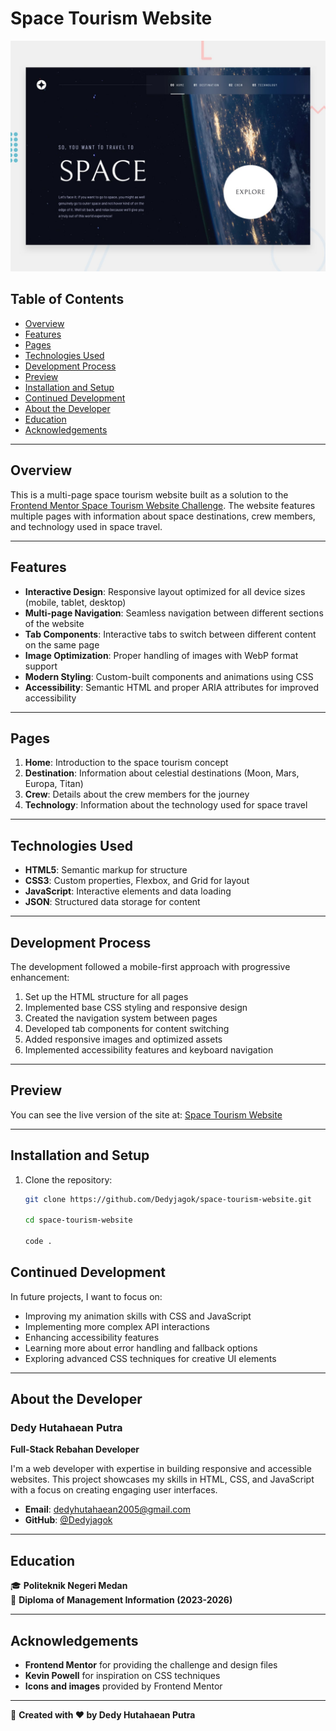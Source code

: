 # Space Tourism Website

![Design preview for the Space tourism website](./preview.jpg)

## Table of Contents

- [Overview](#overview)
- [Features](#features)
- [Pages](#pages)
- [Technologies Used](#technologies-used)
- [Development Process](#development-process)
- [Preview](#preview)
- [Installation and Setup](#installation-and-setup)
- [Continued Development](#continued-development)
- [About the Developer](#about-the-developer)
- [Education](#education)
- [Acknowledgements](#acknowledgements)

---

## Overview

This is a multi-page space tourism website built as a solution to the [Frontend Mentor Space Tourism Website Challenge](https://www.frontendmentor.io/challenges/space-tourism-multipage-website-gRWj1URZ3). The website features multiple pages with information about space destinations, crew members, and technology used in space travel.

---

## Features

- **Interactive Design**: Responsive layout optimized for all device sizes (mobile, tablet, desktop)  
- **Multi-page Navigation**: Seamless navigation between different sections of the website  
- **Tab Components**: Interactive tabs to switch between different content on the same page  
- **Image Optimization**: Proper handling of images with WebP format support  
- **Modern Styling**: Custom-built components and animations using CSS  
- **Accessibility**: Semantic HTML and proper ARIA attributes for improved accessibility  

---

## Pages

1. **Home**: Introduction to the space tourism concept  
2. **Destination**: Information about celestial destinations (Moon, Mars, Europa, Titan)  
3. **Crew**: Details about the crew members for the journey  
4. **Technology**: Information about the technology used for space travel  

---

## Technologies Used

- **HTML5**: Semantic markup for structure  
- **CSS3**: Custom properties, Flexbox, and Grid for layout  
- **JavaScript**: Interactive elements and data loading  
- **JSON**: Structured data storage for content  

---

## Development Process

The development followed a mobile-first approach with progressive enhancement:

1. Set up the HTML structure for all pages  
2. Implemented base CSS styling and responsive design  
3. Created the navigation system between pages  
4. Developed tab components for content switching  
5. Added responsive images and optimized assets  
6. Implemented accessibility features and keyboard navigation  

---

## Preview

You can see the live version of the site at: [Space Tourism Website](https://space-tourism-website-main-smoky.vercel.app/)

---

## Installation and Setup

1. Clone the repository:
   ```bash
   git clone https://github.com/Dedyjagok/space-tourism-website.git

   cd space-tourism-website

   code .

## Continued Development

In future projects, I want to focus on:

- Improving my animation skills with CSS and JavaScript  
- Implementing more complex API interactions  
- Enhancing accessibility features  
- Learning more about error handling and fallback options  
- Exploring advanced CSS techniques for creative UI elements  

---

## About the Developer

### **Dedy Hutahaean Putra**  
**Full-Stack Rebahan Developer**  

I'm a web developer with expertise in building responsive and accessible websites. This project showcases my skills in HTML, CSS, and JavaScript with a focus on creating engaging user interfaces.

- **Email**: dedyhutahaean2005@gmail.com  
- **GitHub**: [@Dedyjagok](https://github.com/Dedyjagok)  

---

## Education

🎓 **Politeknik Negeri Medan**  
📅 **Diploma of Management Information (2023-2026)**  

---

## Acknowledgements

- **Frontend Mentor** for providing the challenge and design files  
- **Kevin Powell** for inspiration on CSS techniques  
- **Icons and images** provided by Frontend Mentor  

---

🚀 **Created with ❤️ by Dedy Hutahaean Putra**
